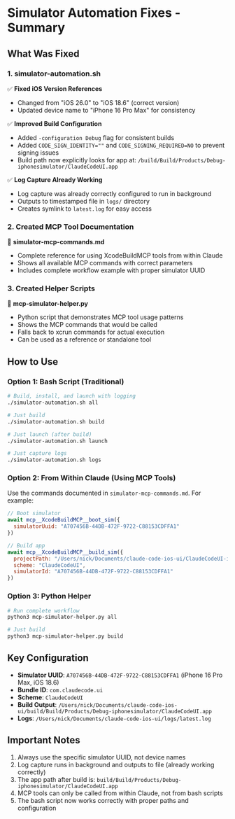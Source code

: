 # Simulator Automation Fixes - Summary

## What Was Fixed

### 1. simulator-automation.sh
✅ **Fixed iOS Version References**
- Changed from "iOS 26.0" to "iOS 18.6" (correct version)
- Updated device name to "iPhone 16 Pro Max" for consistency

✅ **Improved Build Configuration**
- Added `-configuration Debug` flag for consistent builds
- Added `CODE_SIGN_IDENTITY=""` and `CODE_SIGNING_REQUIRED=NO` to prevent signing issues
- Build path now explicitly looks for app at: `/build/Build/Products/Debug-iphonesimulator/ClaudeCodeUI.app`

✅ **Log Capture Already Working**
- Log capture was already correctly configured to run in background
- Outputs to timestamped file in `logs/` directory
- Creates symlink to `latest.log` for easy access

### 2. Created MCP Tool Documentation
📄 **simulator-mcp-commands.md**
- Complete reference for using XcodeBuildMCP tools from within Claude
- Shows all available MCP commands with correct parameters
- Includes complete workflow example with proper simulator UUID

### 3. Created Helper Scripts
🐍 **mcp-simulator-helper.py**
- Python script that demonstrates MCP tool usage patterns
- Shows the MCP commands that would be called
- Falls back to xcrun commands for actual execution
- Can be used as a reference or standalone tool

## How to Use

### Option 1: Bash Script (Traditional)
```bash
# Build, install, and launch with logging
./simulator-automation.sh all

# Just build
./simulator-automation.sh build

# Just launch (after build)
./simulator-automation.sh launch

# Just capture logs
./simulator-automation.sh logs
```

### Option 2: From Within Claude (Using MCP Tools)
Use the commands documented in `simulator-mcp-commands.md`. For example:
```javascript
// Boot simulator
await mcp__XcodeBuildMCP__boot_sim({
  simulatorUuid: "A707456B-44DB-472F-9722-C88153CDFFA1"
})

// Build app
await mcp__XcodeBuildMCP__build_sim({
  projectPath: "/Users/nick/Documents/claude-code-ios-ui/ClaudeCodeUI-iOS/ClaudeCodeUI.xcodeproj",
  scheme: "ClaudeCodeUI",
  simulatorId: "A707456B-44DB-472F-9722-C88153CDFFA1"
})
```

### Option 3: Python Helper
```bash
# Run complete workflow
python3 mcp-simulator-helper.py all

# Just build
python3 mcp-simulator-helper.py build
```

## Key Configuration
- **Simulator UUID**: `A707456B-44DB-472F-9722-C88153CDFFA1` (iPhone 16 Pro Max, iOS 18.6)
- **Bundle ID**: `com.claudecode.ui`
- **Scheme**: `ClaudeCodeUI`
- **Build Output**: `/Users/nick/Documents/claude-code-ios-ui/build/Build/Products/Debug-iphonesimulator/ClaudeCodeUI.app`
- **Logs**: `/Users/nick/Documents/claude-code-ios-ui/logs/latest.log`

## Important Notes
1. Always use the specific simulator UUID, not device names
2. Log capture runs in background and outputs to file (already working correctly)
3. The app path after build is: `build/Build/Products/Debug-iphonesimulator/ClaudeCodeUI.app`
4. MCP tools can only be called from within Claude, not from bash scripts
5. The bash script now works correctly with proper paths and configuration